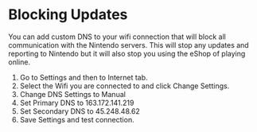 # Blocking Updates

You can add custom DNS to your wifi connection that will block all communication with the Nintendo servers. This will stop any updates and reporting to Nintendo but it will also stop you using the eShop of playing online. 

1. Go to Settings and then to Internet tab.
2. Select the Wifi you are connected to and click Change Settings.
3. Change DNS Settings to Manual
4. Set Primary DNS to 163.172.141.219
5. Set Secondary DNS to 45.248.48.62
6. Save Settings and test connection.